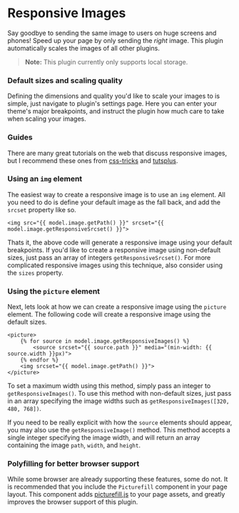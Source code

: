 # Responsive Images
Say goodbye to sending the same image to users on huge screens and phones! Speed up your page by only sending the *right* image. This plugin automatically scales the images of all other plugins.

> **Note:** This plugin currently only supports local storage.

### Default sizes and scaling quality
Defining the dimensions and quality you'd like to scale your images to is simple, just navigate to plugin's settings page. Here you can enter your theme's major breakpoints, and instruct the plugin how much care to take when scaling your images.

### Guides
There are many great tutorials on the web that discuss responsive images, but I recommend these ones from [css-tricks](https://css-tricks.com/responsive-images-youre-just-changing-resolutions-use-srcset/) and [tutsplus](http://webdesign.tutsplus.com/tutorials/quick-tip-how-to-use-html5-picture-for-responsive-images--cms-21015).

### Using an `img` element
The easiest way to create a responsive image is to use an `img` element. All you need to do is define your default image as the fall back, and add the `srcset` property like so.
```
<img src="{{ model.image.getPath() }}" srcset="{{ model.image.getResponsiveSrcset() }}">
```
Thats it, the above code will generate a responsive image using your default breakpoints. If you'd like to create a responsive image using non-default sizes, just pass an array of integers `getResponsiveSrcset()`. For more complicated responsive images using this technique, also consider using the `sizes` property.

### Using the `picture` element
Next, lets look at how we can create a responsive image using the `picture` element. The following code will create a responsive image using the default sizes.
```
<picture>
    {% for source in model.image.getResponsiveImages() %}
        <source srcset="{{ source.path }}" media="(min-width: {{ source.width }}px)">
    {% endfor %}
    <img srcset="{{ model.image.getPath() }}">
</picture>
```
To set a maximum width using this method, simply pass an integer to `getResponsiveImages()`. To use this method with non-default sizes, just pass in an array specifying the image widths such as `getResponsiveImages([320, 480, 768])`.

If you need to be really explicit with how the `source` elements should appear, you may also use the `getResponsiveImage()` method. This method accepts a single integer specifying the image width, and will return an array containing the image `path`, `width`, and `height`.

### Polyfilling for better browser support
While some browser are already supporting these features, some do not. It is recommended that you include the `Picturefill` component in your page layout. This component adds [picturefill.js](http://scottjehl.github.io/picturefill/) to your page assets, and greatly improves the browser support of this plugin.
